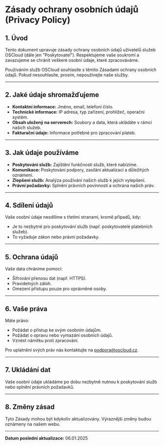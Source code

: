 
# Zásady ochrany osobních údajů (Privacy Policy)

## 1. Úvod
Tento dokument upravuje zásady ochrany osobních údajů uživatelů služeb OSCloud (dále jen "Poskytovatel"). Respektujeme vaše soukromí a zavazujeme se chránit veškeré osobní údaje, které zpracováváme.

Používáním služb OSCloud souhlasíte s těmito Zásadami ochrany osobních údajů. Pokud nesouhlasíte, prosím, nepoužívejte naše služby.

---

## 2. Jaké údaje shromažďujeme
- **Kontaktní informace:** Jméno, email, telefoní číslo.
- **Technické informace:** IP adresa, typ zařízení, prohlížeč, operační systém.
- **Obsah uložený na serverech:** Soubory a data, která ukládáte v rámci našich služeb.
- **Fakturační údaje:** Informace potřebné pro zpracování plateb.

---

## 3. Jak údaje používáme
- **Poskytování služb:** Zajištění funkčnosti služb, které nabízíme.
- **Komunikace:** Poskytování podpory, zasílání aktualizací a důležitých oznámení.
- **Zlepšení služb:** Analýza používání našich služb k jejich vylepšení.
- **Právní požadavky:** Splnění právních povinností a ochrana našich práv.

---

## 4. Sdílení údajů
Vaše osobní údaje nesdílíme s třetími stranami, kromě případů, kdy:
- Je to nezbytné pro poskytování služb (např. poskytovatelé platebních služeb).
- To vyžaduje zákon nebo právní požadavky.

---

## 5. Ochrana údajů
Vaše data chráníme pomocí:
- Šifrování přenosu dat (např. HTTPS).
- Pravidelných záloh.
- Omezení přístupu pouze pro oprávněné osoby.

---

## 6. Vaše práva
Máte právo:
- Požádat o přístup ke svým osobním údajům.
- Požádat o opravu nebo vymazání osobních údajů.
- Vznést námitku proti zpracování.

Pro uplatnění svých práv nás kontaktujte na [podpora@oscloud.cz](mailto:podpora@oscloud.cz).

---

## 7. Ukládání dat
Vaše osobní údaje ukládáme po dobu nezbytně nutnou k poskytování služb nebo splnění právních požadavků.

---

## 8. Změny zásad
Tyto Zásady mohou být kdykoliv aktualizovány. Výraznější změny budou oznámeny na našem webu.

---

**Datum poslední aktualizace:** 06.01.2025
```

